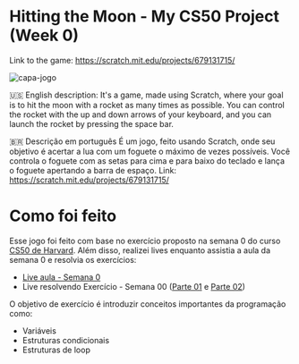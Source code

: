 # Hitting the Moon - My CS50 Project (Week 0)
Link to the game: https://scratch.mit.edu/projects/679131715/

![capa-jogo](https://user-images.githubusercontent.com/57156836/165415395-a1e90010-38c3-46a8-8076-811cd8c00ecf.png)

🇺🇸 English description:
It's a game, made using Scratch, where your goal is to hit the moon with a rocket as many times as possible.
You can control the rocket with the up and down arrows of your keyboard, and you can launch the rocket by pressing the space bar.

🇧🇷 Descrição em português
É um jogo, feito usando Scratch, onde seu objetivo é acertar a lua com um foguete o máximo de vezes possíveis.
Você controla o foguete com as setas para cima e para baixo do teclado e lança o foguete apertando a barra de espaço.
Link: https://scratch.mit.edu/projects/679131715/

# Como foi feito

Esse jogo foi feito com base no exercício proposto na semana 0 do curso [CS50 de Harvard](https://discover.edx.org/xgs/course/introduction-computer-science-harvardx-cs50x).
Além disso, realizei lives enquanto assistia a aula da semana 0 e resolvia os exercícios:
- [Live aula - Semana 0](https://youtu.be/ARodJ5w00FY)
- Live resolvendo Exercício - Semana 00 ([Parte 01](https://youtu.be/QFqgDxXAlgo) e [Parte 02](https://youtu.be/jDii5Fw5jhQ))

O objetivo de exercício é introduzir conceitos importantes da programação como:
- Variáveis
- Estruturas condicionais
- Estruturas de loop
